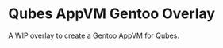 Qubes AppVM Gentoo Overlay
==========================

A WIP overlay to create a Gentoo AppVM for Qubes.
